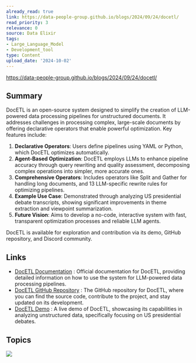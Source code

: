 ```yaml
---
already_read: true
link: https://data-people-group.github.io/blogs/2024/09/24/docetl/
read_priority: 3
relevance: 0
source: Data Elixir
tags:
- Large_Language_Model
- Development_tool
type: Content
upload_date: '2024-10-02'
---
```


https://data-people-group.github.io/blogs/2024/09/24/docetl/
## Summary

DocETL is an open-source system designed to simplify the creation of LLM-powered data processing pipelines for unstructured documents. It addresses challenges in processing complex, large-scale documents by offering declarative operators that enable powerful optimization. Key features include:

1. **Declarative Operators**: Users define pipelines using YAML or Python, which DocETL optimizes automatically.
2. **Agent-Based Optimization**: DocETL employs LLMs to enhance pipeline accuracy through query rewriting and quality assessment, decomposing complex operations into simpler, more accurate ones.
3. **Comprehensive Operators**: Includes operators like Split and Gather for handling long documents, and 13 LLM-specific rewrite rules for optimizing pipelines.
4. **Example Use Case**: Demonstrated through analyzing US presidential debate transcripts, showing significant improvements in theme extraction and viewpoint summarization.
5. **Future Vision**: Aims to develop a no-code, interactive system with fast, transparent optimization processes and reliable LLM agents.

DocETL is available for exploration and contribution via its demo, GitHub repository, and Discord community.
## Links

- [DocETL Documentation](https://ucbepic.github.io/docetl/) : Official documentation for DocETL, providing detailed information on how to use the system for LLM-powered data processing pipelines.
- [DocETL GitHub Repository](https://github.com/ucbepic/docetl) : The GitHub repository for DocETL, where you can find the source code, contribute to the project, and stay updated on its development.
- [DocETL Demo](https://www.docetl.com/) : A live demo of DocETL, showcasing its capabilities in analyzing unstructured data, specifically focusing on US presidential debates.

## Topics

![](topics/Tool/DocETL)